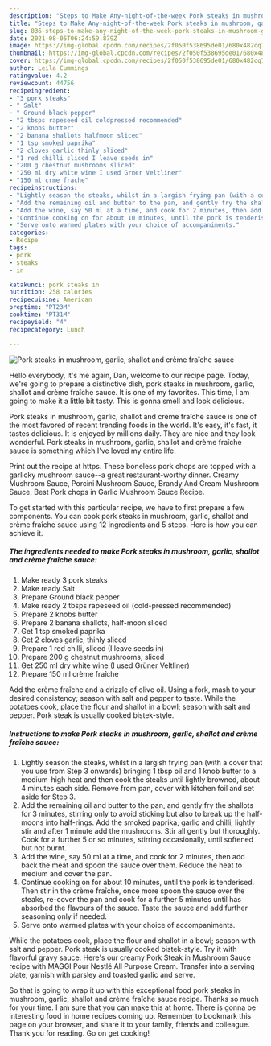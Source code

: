```yaml
---
description: "Steps to Make Any-night-of-the-week Pork steaks in mushroom, garlic, shallot and crème fraîche sauce"
title: "Steps to Make Any-night-of-the-week Pork steaks in mushroom, garlic, shallot and crème fraîche sauce"
slug: 836-steps-to-make-any-night-of-the-week-pork-steaks-in-mushroom-garlic-shallot-and-creme-fraiche-sauce
date: 2021-08-05T06:24:59.879Z
image: https://img-global.cpcdn.com/recipes/2f050f538695de01/680x482cq70/pork-steaks-in-mushroom-garlic-shallot-and-creme-fraiche-sauce-recipe-main-photo.jpg
thumbnail: https://img-global.cpcdn.com/recipes/2f050f538695de01/680x482cq70/pork-steaks-in-mushroom-garlic-shallot-and-creme-fraiche-sauce-recipe-main-photo.jpg
cover: https://img-global.cpcdn.com/recipes/2f050f538695de01/680x482cq70/pork-steaks-in-mushroom-garlic-shallot-and-creme-fraiche-sauce-recipe-main-photo.jpg
author: Leila Cummings
ratingvalue: 4.2
reviewcount: 44756
recipeingredient:
- "3 pork steaks"
- " Salt"
- " Ground black pepper"
- "2 tbsps rapeseed oil coldpressed recommended"
- "2 knobs butter"
- "2 banana shallots halfmoon sliced"
- "1 tsp smoked paprika"
- "2 cloves garlic thinly sliced"
- "1 red chilli sliced I leave seeds in"
- "200 g chestnut mushrooms sliced"
- "250 ml dry white wine I used Grner Veltliner"
- "150 ml crme frache"
recipeinstructions:
- "Lightly season the steaks, whilst in a largish frying pan (with a cover that you use from Step 3 onwards) bringing 1 tbsp oil and 1 knob butter to a medium-high heat and then cook the steaks until lightly browned, about 4 minutes each side. Remove from pan, cover with kitchen foil and set aside for Step 3."
- "Add the remaining oil and butter to the pan, and gently fry the shallots for 3 minutes, stirring only to avoid sticking but also to break up the half-moons into half-rings. Add the smoked paprika, garlic and chilli, lightly stir and after 1 minute add the mushrooms. Stir all gently but thoroughly. Cook for a further 5 or so minutes, stirring occasionally, until softened but not burnt."
- "Add the wine, say 50 ml at a time, and cook for 2 minutes, then add back the meat and spoon the sauce over them. Reduce the heat to medium and cover the pan."
- "Continue cooking on for about 10 minutes, until the pork is tenderised. Then stir in the crème fraîche, once more spoon the sauce over the steaks, re-cover the pan and cook for a further 5 minutes until has absorbed the flavours of the sauce. Taste the sauce and add further seasoning only if needed."
- "Serve onto warmed plates with your choice of accompaniments."
categories:
- Recipe
tags:
- pork
- steaks
- in

katakunci: pork steaks in 
nutrition: 258 calories
recipecuisine: American
preptime: "PT23M"
cooktime: "PT31M"
recipeyield: "4"
recipecategory: Lunch

---
```



![Pork steaks in mushroom, garlic, shallot and crème fraîche sauce](https://img-global.cpcdn.com/recipes/2f050f538695de01/680x482cq70/pork-steaks-in-mushroom-garlic-shallot-and-creme-fraiche-sauce-recipe-main-photo.jpg)

Hello everybody, it's me again, Dan, welcome to our recipe page. Today, we're going to prepare a distinctive dish, pork steaks in mushroom, garlic, shallot and crème fraîche sauce. It is one of my favorites. This time, I am going to make it a little bit tasty. This is gonna smell and look delicious.

Pork steaks in mushroom, garlic, shallot and crème fraîche sauce is one of the most favored of recent trending foods in the world. It's easy, it's fast, it tastes delicious. It is enjoyed by millions daily. They are nice and they look wonderful. Pork steaks in mushroom, garlic, shallot and crème fraîche sauce is something which I've loved my entire life.

Print out the recipe at https. These boneless pork chops are topped with a garlicky mushroom sauce--a great restaurant-worthy dinner. Creamy Mushroom Sauce, Porcini Mushroom Sauce, Brandy And Cream Mushroom Sauce. Best Pork chops in Garlic Mushroom Sauce Recipe.


To get started with this particular recipe, we have to first prepare a few components. You can cook pork steaks in mushroom, garlic, shallot and crème fraîche sauce using 12 ingredients and 5 steps. Here is how you can achieve it.

<!--inarticleads1-->

##### The ingredients needed to make Pork steaks in mushroom, garlic, shallot and crème fraîche sauce:

1. Make ready 3 pork steaks
1. Make ready  Salt
1. Prepare  Ground black pepper
1. Make ready 2 tbsps rapeseed oil (cold-pressed recommended)
1. Prepare 2 knobs butter
1. Prepare 2 banana shallots, half-moon sliced
1. Get 1 tsp smoked paprika
1. Get 2 cloves garlic, thinly sliced
1. Prepare 1 red chilli, sliced (I leave seeds in)
1. Prepare 200 g chestnut mushrooms, sliced
1. Get 250 ml dry white wine (I used Grüner Veltliner)
1. Prepare 150 ml crème fraîche


Add the crème fraîche and a drizzle of olive oil. Using a fork, mash to your desired consistency; season with salt and pepper to taste. While the potatoes cook, place the flour and shallot in a bowl; season with salt and pepper. Pork steak is usually cooked bistek-style. 

<!--inarticleads2-->

##### Instructions to make Pork steaks in mushroom, garlic, shallot and crème fraîche sauce:

1. Lightly season the steaks, whilst in a largish frying pan (with a cover that you use from Step 3 onwards) bringing 1 tbsp oil and 1 knob butter to a medium-high heat and then cook the steaks until lightly browned, about 4 minutes each side. Remove from pan, cover with kitchen foil and set aside for Step 3.
1. Add the remaining oil and butter to the pan, and gently fry the shallots for 3 minutes, stirring only to avoid sticking but also to break up the half-moons into half-rings. Add the smoked paprika, garlic and chilli, lightly stir and after 1 minute add the mushrooms. Stir all gently but thoroughly. Cook for a further 5 or so minutes, stirring occasionally, until softened but not burnt.
1. Add the wine, say 50 ml at a time, and cook for 2 minutes, then add back the meat and spoon the sauce over them. Reduce the heat to medium and cover the pan.
1. Continue cooking on for about 10 minutes, until the pork is tenderised. Then stir in the crème fraîche, once more spoon the sauce over the steaks, re-cover the pan and cook for a further 5 minutes until has absorbed the flavours of the sauce. Taste the sauce and add further seasoning only if needed.
1. Serve onto warmed plates with your choice of accompaniments.


While the potatoes cook, place the flour and shallot in a bowl; season with salt and pepper. Pork steak is usually cooked bistek-style. Try it with flavorful gravy sauce. Here&#39;s our creamy Pork Steak in Mushroom Sauce recipe with MAGGI Pour Nestlé All Purpose Cream. Transfer into a serving plate, garnish with parsley and toasted garlic and serve. 

So that is going to wrap it up with this exceptional food pork steaks in mushroom, garlic, shallot and crème fraîche sauce recipe. Thanks so much for your time. I am sure that you can make this at home. There is gonna be interesting food in home recipes coming up. Remember to bookmark this page on your browser, and share it to your family, friends and colleague. Thank you for reading. Go on get cooking!
